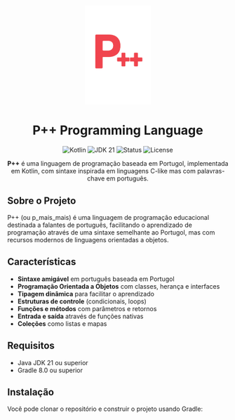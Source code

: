 <p align="center">
  <img src="./asset/ppp.png" alt="P++ Programming Language Logo" width="150">
</p>

<h1 align="center">P++ Programming Language</h1>

<p align="center">
  <img src="https://img.shields.io/badge/language-kotlin-orange.svg" alt="Kotlin">
  <img src="https://img.shields.io/badge/JDK-21-blue.svg" alt="JDK 21">
  <img src="https://img.shields.io/badge/status-development-green.svg" alt="Status">
  <img src="https://img.shields.io/badge/license-MIT-brightgreen.svg" alt="License">
</p>

<p align="center">
  <b>P++</b> é uma linguagem de programação baseada em Portugol, implementada em Kotlin, 
  com sintaxe inspirada em linguagens C-like mas com palavras-chave em português.
</p>

## Sobre o Projeto

P++ (ou p_mais_mais) é uma linguagem de programação educacional destinada a falantes de português, facilitando o aprendizado de programação através de uma sintaxe semelhante ao Portugol, mas com recursos modernos de linguagens orientadas a objetos.

## Características

- **Sintaxe amigável** em português baseada em Portugol
- **Programação Orientada a Objetos** com classes, herança e interfaces
- **Tipagem dinâmica** para facilitar o aprendizado
- **Estruturas de controle** (condicionais, loops)
- **Funções e métodos** com parâmetros e retornos
- **Entrada e saída** através de funções nativas
- **Coleções** como listas e mapas

## Requisitos

- Java JDK 21 ou superior
- Gradle 8.0 ou superior

## Instalação

Você pode clonar o repositório e construir o projeto usando Gradle:
